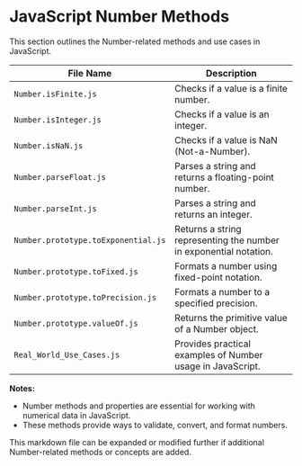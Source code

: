 # JavaScript Number Methods

This section outlines the Number-related methods and use cases in JavaScript.

| File Name                       | Description                                                                    |
|---------------------------------|--------------------------------------------------------------------------------|
| `Number.isFinite.js`           | Checks if a value is a finite number.                                           |
| `Number.isInteger.js`          | Checks if a value is an integer.                                                |
| `Number.isNaN.js`              | Checks if a value is NaN (Not-a-Number).                                         |
| `Number.parseFloat.js`         | Parses a string and returns a floating-point number.                             |
| `Number.parseInt.js`           | Parses a string and returns an integer.                                         |
| `Number.prototype.toExponential.js` | Returns a string representing the number in exponential notation.             |
| `Number.prototype.toFixed.js`      | Formats a number using fixed-point notation.                                  |
| `Number.prototype.toPrecision.js` | Formats a number to a specified precision.                                     |
| `Number.prototype.valueOf.js`    | Returns the primitive value of a Number object.                               |
| `Real_World_Use_Cases.js`      | Provides practical examples of Number usage in JavaScript.                       |

**Notes:**

*   Number methods and properties are essential for working with numerical data in JavaScript.
*   These methods provide ways to validate, convert, and format numbers.

This markdown file can be expanded or modified further if additional Number-related methods or concepts are added.